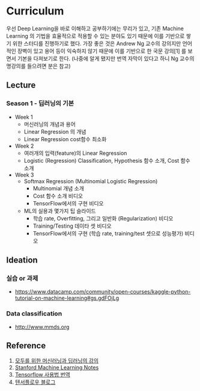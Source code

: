 # Curriculum

우선 Deep Learning을 바로 이해하고 공부하기에는 무리가 있고, 기존 Machine Learning 의 기법을 효율적으로 적용할 수 있는 분야도 있기 때문에 이를 기반으로 쌓기 위한 스터디를 진행하기로 했다. 가장 좋은 것은 Andrew Ng 교수의 강의지만 언어적인 장벽이 있고 용어 등이 익숙하지 않기 때문에 이를 기반으로 한 국문 강의[1] 를 보면서 기본을 다져보기로 한다. (나중에 알게 됐지만 번역 자막이 있다고 하니 Ng 교수의 명강의를 들으려면 분은 참고)


## Lecture

### Season 1 - 딥러닝의 기본

* Week 1
    * 머신러닝의 개념과 용어
    * Linear Regression 의 개념
    * Linear Regression cost함수 최소화
* Week 2
    * 여러개의 입력(feature)의 Linear Regression
    * Logistic (Regression) Classification, Hypothesis 함수 소개, Cost 함수 소개
* Week 3
    * Softmax Regression (Multinomial Logistic Regression) 
        * Multinomial 개념 소개 
        * Cost 함수 소개 비디오 
        * TensorFlow에서의 구현 비디오 
    * ML의 실용과 몇가지 팁 슬라이드 
        * 학습 rate, Overfitting, 그리고 일반화 (Regularization) 비디오 
        * Training/Testing 데이타 셋 비디오 
        * TensorFlow에서의 구현 (학습 rate, training/test 셋으로 성능평가) 비디오 


## Ideation

### 실습 or 과제

* https://www.datacamp.com/community/open-courses/kaggle-python-tutorial-on-machine-learning#gs.gdFOjLg

### Data classification

* http://www.mmds.org

## Reference

1. [모두를 위한 머신러닝과 딥러닝의 강의](http://hunkim.github.io/ml/)
1. [Stanford Machine Learning Notes](http://www.holehouse.org/mlclass/)
1. [Tensorflow 사용법 번역](https://tensorflowkorea.gitbooks.io/tensorflow-kr/)
1. [텐서플로우 블로그](https://tensorflow.blog)
